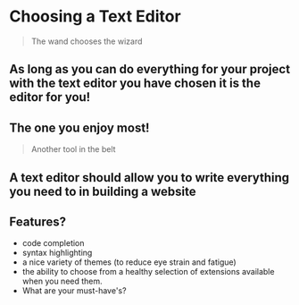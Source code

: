 # Choosing a Text Editor

> The wand chooses the wizard
## As long as you can do everything for your project with the text editor you have chosen it is the editor for you!

## The one you enjoy most!

> Another tool in the belt
## A text editor should allow you to write everything you need to in building a website

## Features?
- code completion
- syntax highlighting
- a nice variety of themes (to reduce eye strain and fatigue)
- the ability to choose from a healthy selection of extensions available when you need them.
- What are your must-have's?

